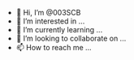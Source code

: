 - 👋 Hi, I’m @003SCB
- 👀 I’m interested in ...
- 🌱 I’m currently learning ...
- 💞️ I’m looking to collaborate on ...
- 📫 How to reach me ...

<!---
003SCB/003SCB is a ✨ special ✨ repository because its `README.md` (this file) appears on your GitHub profile.
You can click the Preview link to take a look at your changes.
--->

